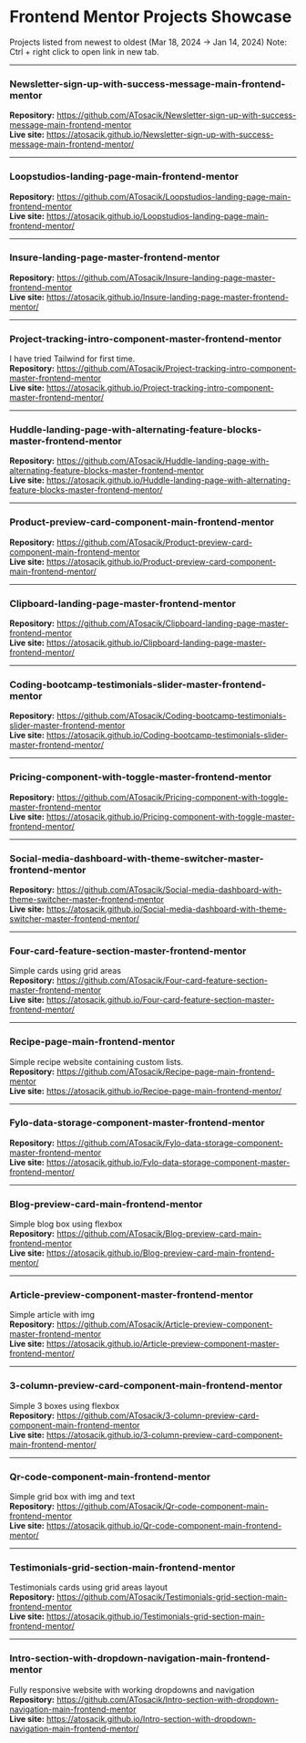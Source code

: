 # Frontend Mentor Projects Showcase

Projects listed from newest to oldest (Mar 18, 2024 → Jan 14, 2024)
Note: Ctrl + right click to open link in new tab.

---

### Newsletter-sign-up-with-success-message-main-frontend-mentor  
**Repository:** https://github.com/ATosacik/Newsletter-sign-up-with-success-message-main-frontend-mentor  
**Live site:** https://atosacik.github.io/Newsletter-sign-up-with-success-message-main-frontend-mentor/

---

### Loopstudios-landing-page-main-frontend-mentor  
**Repository:** https://github.com/ATosacik/Loopstudios-landing-page-main-frontend-mentor  
**Live site:** https://atosacik.github.io/Loopstudios-landing-page-main-frontend-mentor/

---

### Insure-landing-page-master-frontend-mentor  
**Repository:** https://github.com/ATosacik/Insure-landing-page-master-frontend-mentor  
**Live site:** https://atosacik.github.io/Insure-landing-page-master-frontend-mentor/

---

### Project-tracking-intro-component-master-frontend-mentor  
I have tried Tailwind for first time.  
**Repository:** https://github.com/ATosacik/Project-tracking-intro-component-master-frontend-mentor  
**Live site:** https://atosacik.github.io/Project-tracking-intro-component-master-frontend-mentor/

---

### Huddle-landing-page-with-alternating-feature-blocks-master-frontend-mentor  
**Repository:** https://github.com/ATosacik/Huddle-landing-page-with-alternating-feature-blocks-master-frontend-mentor  
**Live site:** https://atosacik.github.io/Huddle-landing-page-with-alternating-feature-blocks-master-frontend-mentor/

---

### Product-preview-card-component-main-frontend-mentor  
**Repository:** https://github.com/ATosacik/Product-preview-card-component-main-frontend-mentor  
**Live site:** https://atosacik.github.io/Product-preview-card-component-main-frontend-mentor/

---

### Clipboard-landing-page-master-frontend-mentor  
**Repository:** https://github.com/ATosacik/Clipboard-landing-page-master-frontend-mentor  
**Live site:** https://atosacik.github.io/Clipboard-landing-page-master-frontend-mentor/

---

### Coding-bootcamp-testimonials-slider-master-frontend-mentor  
**Repository:** https://github.com/ATosacik/Coding-bootcamp-testimonials-slider-master-frontend-mentor  
**Live site:** https://atosacik.github.io/Coding-bootcamp-testimonials-slider-master-frontend-mentor/

---

### Pricing-component-with-toggle-master-frontend-mentor  
**Repository:** https://github.com/ATosacik/Pricing-component-with-toggle-master-frontend-mentor  
**Live site:** https://atosacik.github.io/Pricing-component-with-toggle-master-frontend-mentor/

---

### Social-media-dashboard-with-theme-switcher-master-frontend-mentor  
**Repository:** https://github.com/ATosacik/Social-media-dashboard-with-theme-switcher-master-frontend-mentor  
**Live site:** https://atosacik.github.io/Social-media-dashboard-with-theme-switcher-master-frontend-mentor/

---

### Four-card-feature-section-master-frontend-mentor  
Simple cards using grid areas  
**Repository:** https://github.com/ATosacik/Four-card-feature-section-master-frontend-mentor  
**Live site:** https://atosacik.github.io/Four-card-feature-section-master-frontend-mentor/

---

### Recipe-page-main-frontend-mentor  
Simple recipe website containing custom lists.  
**Repository:** https://github.com/ATosacik/Recipe-page-main-frontend-mentor  
**Live site:** https://atosacik.github.io/Recipe-page-main-frontend-mentor/

---

### Fylo-data-storage-component-master-frontend-mentor  
**Repository:** https://github.com/ATosacik/Fylo-data-storage-component-master-frontend-mentor  
**Live site:** https://atosacik.github.io/Fylo-data-storage-component-master-frontend-mentor/

---

### Blog-preview-card-main-frontend-mentor  
Simple blog box using flexbox  
**Repository:** https://github.com/ATosacik/Blog-preview-card-main-frontend-mentor  
**Live site:** https://atosacik.github.io/Blog-preview-card-main-frontend-mentor/

---

### Article-preview-component-master-frontend-mentor  
Simple article with img  
**Repository:** https://github.com/ATosacik/Article-preview-component-master-frontend-mentor  
**Live site:** https://atosacik.github.io/Article-preview-component-master-frontend-mentor/

---

### 3-column-preview-card-component-main-frontend-mentor  
Simple 3 boxes using flexbox  
**Repository:** https://github.com/ATosacik/3-column-preview-card-component-main-frontend-mentor  
**Live site:** https://atosacik.github.io/3-column-preview-card-component-main-frontend-mentor/

---

### Qr-code-component-main-frontend-mentor  
Simple grid box with img and text  
**Repository:** https://github.com/ATosacik/Qr-code-component-main-frontend-mentor  
**Live site:** https://atosacik.github.io/Qr-code-component-main-frontend-mentor/

---

### Testimonials-grid-section-main-frontend-mentor  
Testimonials cards using grid areas layout  
**Repository:** https://github.com/ATosacik/Testimonials-grid-section-main-frontend-mentor  
**Live site:** https://atosacik.github.io/Testimonials-grid-section-main-frontend-mentor/

---

### Intro-section-with-dropdown-navigation-main-frontend-mentor  
Fully responsive website with working dropdowns and navigation  
**Repository:** https://github.com/ATosacik/Intro-section-with-dropdown-navigation-main-frontend-mentor  
**Live site:** https://atosacik.github.io/Intro-section-with-dropdown-navigation-main-frontend-mentor/
